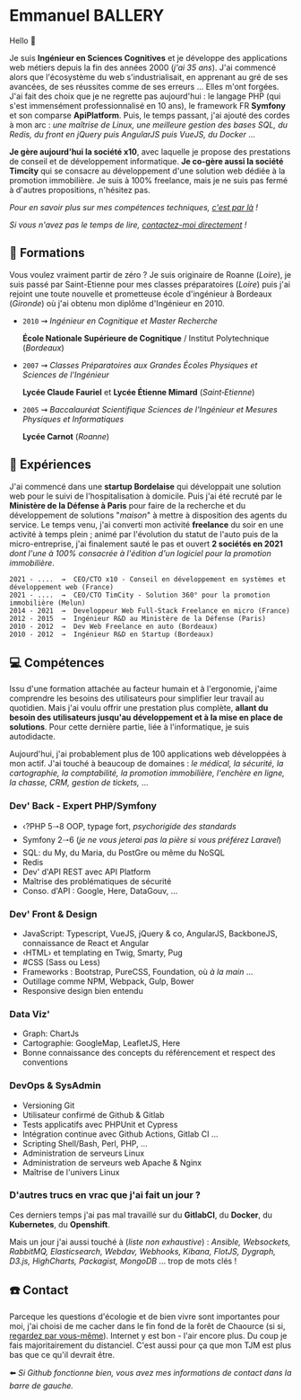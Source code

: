 # Emmanuel BALLERY

Hello 👋

Je suis **Ingénieur en Sciences Cognitives** et je développe des applications web métiers depuis la fin des années 2000 (*j'ai 35 ans*). J'ai commencé alors que l'écosystème du web s'industrialisait, en apprenant au gré de ses avancées, de ses réussites comme de ses erreurs ... Elles m'ont forgées. J'ai fait des choix que je ne regrette pas aujourd'hui : le langage PHP (qui s'est immensément professionnalisé en 10 ans), le framework FR **Symfony** et son comparse **ApiPlatform**. Puis, le temps passant, j'ai ajouté des cordes à mon arc : *une maîtrise de Linux, une meilleure gestion des bases SQL, du Redis, du front en jQuery puis AngularJS puis VueJS, du Docker* ...

**Je gère aujourd'hui la société x10**, avec laquelle je propose des prestations de conseil et de développement informatique. **Je co-gère aussi la société Timcity** qui se consacre au développement d'une solution web dédiée à la promotion immobilière. Je suis à 100% freelance, mais je ne suis pas fermé à d'autres propositions, n'hésitez pas.

*Pour en savoir plus sur mes compétences techniques, [c'est par là](#computer-compétences) !*

*Si vous n'avez pas le temps de lire, [contactez-moi directement](#phone-contact) !*

## :school: Formations

Vous voulez vraiment partir de zéro ? Je suis originaire de Roanne (*Loire*), je suis passé par Saint-Etienne pour mes classes préparatoires (*Loire*) puis j'ai rejoint une toute nouvelle et prometteuse école d'ingénieur à Bordeaux (*Gironde*) où j'ai obtenu mon diplôme d'Ingénieur en 2010.

- `2010`  ⇝  *Ingénieur en Cognitique et Master Recherche*

    **École Nationale Supérieure de Cognitique** / Institut Polytechnique (*Bordeaux*)

- `2007`  ⇝  *Classes Préparatoires aux Grandes Écoles Physiques et Sciences de l'Ingénieur*

    **Lycée Claude Fauriel** et **Lycée Étienne Mimard** (*Saint‐Etienne*)

- `2005`  ⇝  *Baccalauréat Scientifique Sciences de l'Ingénieur et Mesures Physiques et Informatiques*

    **Lycée Carnot** (*Roanne*)

## :rocket: Expériences

J'ai commencé dans une **startup Bordelaise** qui développait une solution web pour le suivi de l'hospitalisation à domicile. Puis j'ai été recruté par le **Ministère de la Défense à Paris** pour faire de la recherche et du développement de solutions "*maison*" à mettre à disposition des agents du service. Le temps venu, j'ai converti mon activité **freelance** du soir en une activité à temps plein ; animé par l'évolution du statut de l'auto puis de la micro-entreprise, j'ai finalement sauté le pas et ouvert **2 sociétés en 2021** *dont l'une à 100% consacrée à l'édition d'un logiciel pour la promotion immobilière*.

```text
2021 - ....  ⇝  CEO/CTO x10 - Conseil en développement en systèmes et développement web (France)
2021 - ....  ⇝  CEO/CTO TimCity - Solution 360° pour la promotion immobilière (Melun)
2014 - 2021  ⇝  Developpeur Web Full-Stack Freelance en micro (France)
2012 - 2015  ⇝  Ingénieur R&D au Ministère de la Défense (Paris)
2010 - 2012  ⇝  Dev Web Freelance en auto (Bordeaux)
2010 - 2012  ⇝  Ingénieur R&D en Startup (Bordeaux)
```

## :computer: Compétences

Issu d'une formation attachée au facteur humain et à l'ergonomie, j'aime comprendre les besoins des utilisateurs pour simplifier leur travail au quotidien.
Mais j'ai voulu offrir une prestation plus complète, **allant du besoin des utilisateurs jusqu'au développement et à la mise en place de solutions**.
Pour cette dernière partie, liée à l'informatique, je suis autodidacte.

Aujourd'hui, j'ai probablement plus de 100 applications web développées à mon actif. J'ai touché à beaucoup de domaines : *le médical, la sécurité, la cartographie, la comptabilité, la promotion immobilière, l'enchère en ligne, la chasse, CRM, gestion de tickets,* ...

### Dev' Back - Expert PHP/Symfony

- ‹?PHP 5🠒8 OOP, typage fort, *psychorigide des standards*
- Symfony 2🠒6 (*je ne vous jeterai pas la pière si vous préférez Laravel*)
- SQL: du My, du Maria, du PostGre ou même du NoSQL
- Redis
- Dev' d'API REST avec API Platform
- Maîtrise des problématiques de sécurité
- Conso. d'API : Google, Here, DataGouv, ...

### Dev' Front & Design

- JavaScript: Typescript, VueJS, jQuery & co, AngularJS, BackboneJS, connaissance de React et Angular
- ‹HTML› et templating en Twig, Smarty, Pug
- #CSS (Sass ou Less)
- Frameworks : Bootstrap, PureCSS, Foundation, où *à la main* ...
- Outillage comme NPM, Webpack, Gulp, Bower
- Responsive design bien entendu

### Data Viz'

- Graph: ChartJs
- Cartographie: GoogleMap, LeafletJS, Here
- Bonne connaissance des concepts du référencement et respect des conventions

### DevOps & SysAdmin

- Versioning Git
- Utilisateur confirmé de Github & Gitlab
- Tests applicatifs avec PHPUnit et Cypress
- Intégration continue avec Github Actions, Gitlab CI ...
- Scripting Shell/Bash, Perl, PHP, ...
- Administration de serveurs Linux
- Administration de serveurs web Apache & Nginx
- Maîtrise de l'univers Linux

### D'autres trucs en vrac que j'ai fait un jour ?

Ces derniers temps j'ai pas mal travaillé sur du **GitlabCI**, du **Docker**, du **Kubernetes**, du **Openshift**.

Mais un jour j'ai aussi touché à (*liste non exhaustive*) : *Ansible, Websockets, RabbitMQ, Elasticsearch, Webdav, Webhooks, Kibana, FlotJS, Dygraph, D3.js, HighCharts, Packagist, MongoDB* ... trop de mots clés !

## :phone: Contact

Parceque les questions d'écologie et de bien vivre sont importantes pour moi, j'ai choisi de me cacher dans le fin fond de la forêt de Chaource (si si, [regardez par vous-même](https://www.google.com/maps/place/18+Rue+des+Bordes,+10210+Lantages)). Internet y est bon - l'air encore plus. Du coup je fais majoritairement du distanciel. C'est aussi pour ça que mon TJM est plus bas que ce qu'il devrait être.

⬅️ *Si Github fonctionne bien, vous avez mes informations de contact dans la barre de gauche.*
